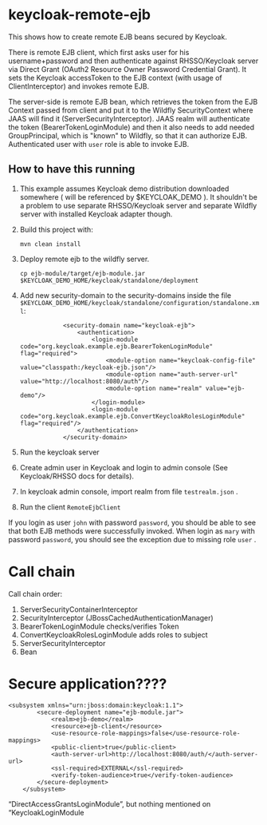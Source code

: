 # keycloak-remote-ejb

This shows how to create remote EJB beans secured by Keycloak.

There is remote EJB client, which first asks user for his username+password and then authenticate against RHSSO/Keycloak server via
Direct Grant (OAuth2 Resource Owner Password Credential Grant). It sets the Keycloak accessToken to the EJB context (with usage of ClientInterceptor) and invokes remote EJB.

The server-side is remote EJB bean, which retrieves the token from the EJB Context passed from client and put it to the Wildfly SecurityContext where JAAS 
will find it (ServerSecurityInterceptor). JAAS realm will authenticate the token (BearerTokenLoginModule) and then it also needs to 
add needed GroupPrincipal, which is "known" to Wildfly, so that it can authorize EJB. Authenticated user with `user` role is able to invoke EJB.


How to have this running
------------------------
1. This example assumes Keycloak demo distribution downloaded somewhere ( will be referenced by $KEYCLOAK_DEMO ). It shouldn't be a problem
 to use separate RHSSO/Keycloak server and separate Wildfly server with installed Keycloak adapter though.
 
 
2. Build this project with: 
    ````
    mvn clean install
    ````

3. Deploy remote ejb to the wildfly server. 
    ````
    cp ejb-module/target/ejb-module.jar $KEYCLOAK_DEMO_HOME/keycloak/standalone/deployment
    ````

4. Add new security-domain to the security-domains inside the file `$KEYCLOAK_DEMO_HOME/keycloak/standalone/configuration/standalone.xml`:
    ````
                <security-domain name="keycloak-ejb">
                    <authentication>
                        <login-module code="org.keycloak.example.ejb.BearerTokenLoginModule" flag="required">
                            <module-option name="keycloak-config-file" value="classpath:/keycloak-ejb.json"/>
                            <module-option name="auth-server-url" value="http://localhost:8080/auth"/>
                            <module-option name="realm" value="ejb-demo"/>
                        </login-module>
                        <login-module code="org.keycloak.example.ejb.ConvertKeycloakRolesLoginModule" flag="required"/>
                    </authentication>
                </security-domain>
    ````

5. Run the keycloak server

6. Create admin user in Keycloak and login to admin console (See Keycloak/RHSSO docs for details).

7. In keycloak admin console, import realm from file `testrealm.json` .

8. Run the client `RemoteEjbClient` 

If you login as user `john` with password `password`, you should be able to see that both EJB methods were successfully invoked.
When login as `mary` with password `password`, you should see the exception due to missing role `user` .

# Call chain

Call chain order:

1. ServerSecurityContainerInterceptor
2. SecurityInterceptor (JBossCachedAuthenticationManager)
3. BearerTokenLoginModule checks/verifies Token
4. ConvertKeycloakRolesLoginModule adds roles to subject
5. ServerSecurityInterceptor
6. Bean

# Secure application????

    <subsystem xmlns="urn:jboss:domain:keycloak:1.1">
            <secure-deployment name="ejb-module.jar">
                <realm>ejb-demo</realm>
                <resource>ejb-client</resource>
                <use-resource-role-mappings>false</use-resource-role-mappings>
                <public-client>true</public-client>
                <auth-server-url>http://localhost:8080/auth/</auth-server-url>
                <ssl-required>EXTERNAL</ssl-required>
                <verify-token-audience>true</verify-token-audience>
            </secure-deployment>
        </subsystem>


“DirectAccessGrantsLoginModule”, but nothing mentioned on “KeycloakLoginModule
